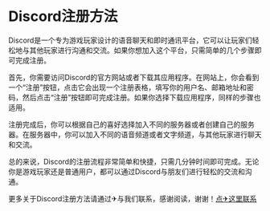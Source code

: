 # Discord注册方法

Discord是一个专为游戏玩家设计的语音聊天和即时通讯平台，它可以让玩家们轻松地与其他玩家进行沟通和交流。如果你想加入这个平台，只需简单的几个步骤即可完成注册。

首先，你需要访问Discord的官方网站或者下载其应用程序。在网站上，你会看到一个“注册”按钮，点击它会出现一个注册表格，填写你的用户名、邮箱地址和密码，然后点击“注册”按钮即可完成注册。如果你选择下载应用程序，同样的步骤也适用。

注册完成后，你可以根据自己的喜好选择加入不同的服务器或者创建自己的服务器。在服务器中，你可以加入不同的语音频道或者文字频道，与其他玩家进行聊天和交流。

总的来说，Discord的注册流程非常简单和快捷，只需几分钟时间即可完成。无论你是游戏玩家还是普通用户，都可以通过Discord与朋友们进行轻松的交流和沟通。

更多关于Discord注册方法请通过✈与我们联系，感谢阅读，谢谢！[点✈这里联系](https://a.k02.cc)